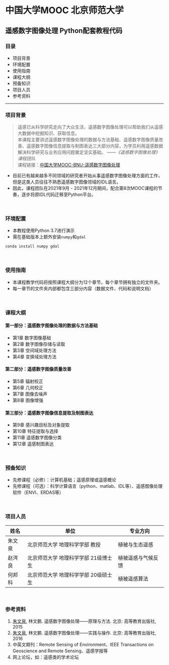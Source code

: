 # 中国大学MOOC 北京师范大学
## 遥感数字图像处理 Python配套教程代码

### 目录
* 项目背景
* 环境配置
* 使用指南
* 课程大纲
* 预备知识
* 项目人员
* 参考资料
---
### 项目背景
> 遥感已从科学研究走向了大众生活，遥感数字图像处理可以帮助我们从遥感大数据中挖掘知识、获取信息。<br>
> 本课程主要讲述遥感数字图像处理的数据与方法基础、遥感数字图像质量改善、遥感数字图像信息提取与制图表达三大部分内容，为学员利用遥感数据解决科学研究与业务应用问题奠定坚实基础。
> *——《遥感数字图像处理》课程团队*<br>
> 课程链接：[中国大学MOOC-BNU-遥感数字图像处理](https://www.icourse163.org/course/BNU-1002335009)
* 目前已有越来越多不同领域的研究者开始从事遥感数字图像处理方面的工作，但是这类人员往往不熟悉遥感数字图像领域的IDL语言。<br>
* 因此，课程团队在2021年9月 - 2021年12月期间，配合第8次MOOC课程的节奏，逐步将原IDL代码迁移至Python平台。
<br>

### 环境配置
* 本教程使用Python 3.7进行演示<br>
* 需在基础版本上额外安装`numpy`和`gdal`
```python
conda install numpy gdal
```
<br>

### 使用指南
* 本课程教学代码将按照课程大纲分为12个章节，每个章节拥有独立的文件夹。<br>
* 每一章节的文件夹内部都包含三部分内容（数据文件、代码和说明文档）
<br>

### 课程大纲
#### 第一部分：遥感数字图像处理的数据与方法基础
* 第1章 数字图像基础
* 第2章 数字图像存储与读取
* 第3章 空间域处理方法
* 第4章 变换域处理方法
#### 第二部分：遥感数字图像质量改善
* 第5章 辐射校正
* 第6章 几何校正
* 第7章 图像去噪声
* 第8章 图像增强
#### 第三部分：遥感数字图像信息提取及制图表达
* 第9章 感兴趣目标及对象提取
* 第10章 特征提取与选择
* 第11章 遥感数字图像分类
* 第12章 遥感制图表达
<br>

### 预备知识
* 先修课程（必修）：计算机基础；遥感原理或遥感概论
* 先修课程（可选）：科学计算语言（python、matlab、IDL等）、遥感图像处理软件（ENVI、ERDAS等）
<br>

### 项目人员
姓名 | 单位 | 专业方向
-- | -- | --
朱文泉 | 北京师范大学 地理科学学部 教授 | 植被与生态遥感
赵涔良 | 北京师范大学 地理科学学部 21级博士生 | 植被遥感与气候反馈
何邦科 | 北京师范大学 地理科学学部 20级硕士生 | 植被遥感算法
<br>

### 参考资料
1. [朱文泉](https://geot.bnu.edu.cn/Public/htm/news/5/317.html), 林文鹏. 遥感数字图像处理——原理与方法. 北京: 高等教育出版社, 2015
2. [朱文泉](https://geot.bnu.edu.cn/Public/htm/news/5/317.html), 林文鹏. 遥感数字图像处理——实践与操作. 北京: 高等教育出版社, 2016
3. 中英文期刊：Remote Sensing of Environment、IEEE Transactions on Geoscience and Remote Sensing、遥感学报等
4. 网上论坛，如：遥感类的学术论坛
<br>
